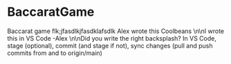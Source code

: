 # BaccaratGame
 Baccarat game
flk;jfasdlkjfasdklafsdlk
Alex wrote this
Coolbeans
\n\nI wrote this in VS Code -Alex
\n\nDid you write the right backsplash?
In VS Code, stage (optional), commit (and stage if not), sync changes (pull and push commits from and to origin/main)
